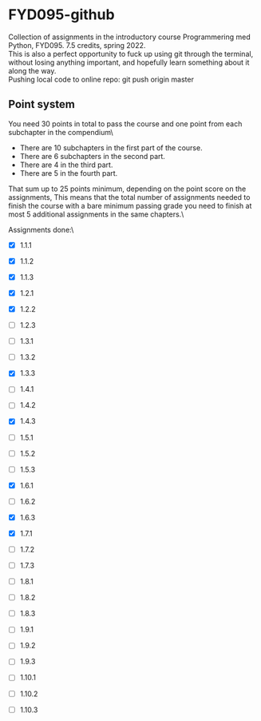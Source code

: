 # FYD095-github
Collection of assignments in the introductory course Programmering med Python, FYD095. 7.5 credits, spring 2022.\
This is also a perfect opportunity to fuck up using git through the terminal, without losing anything important, and hopefully learn something about it along the way.\
Pushing local code to online repo: git push origin master

## Point system
You need 30 points in total to pass the course and one point from each subchapter in the compendium\

* There are 10 subchapters in the first part of the course.
* There are 6 subchapters in the second part.
* There are 4 in the third part.
* There are 5 in the fourth part.

That sum up to 25 points minimum, depending on the point score on the assignments, This means that the total number of assignments needed to finish the course with a bare minimum passing grade you need to finish at most 5 additional assignments in the same chapters.\

Assignments done:\

- [x] 1.1.1
- [x] 1.1.2
- [x] 1.1.3 

- [x] 1.2.1
- [x] 1.2.2
- [ ] 1.2.3 

- [ ] 1.3.1
- [ ] 1.3.2
- [x] 1.3.3 

- [ ] 1.4.1
- [ ] 1.4.2
- [x] 1.4.3 

- [ ] 1.5.1
- [ ] 1.5.2
- [ ] 1.5.3

- [x] 1.6.1
- [ ] 1.6.2
- [x] 1.6.3 

- [x] 1.7.1
- [ ] 1.7.2
- [ ] 1.7.3

- [ ] 1.8.1
- [ ] 1.8.2
- [ ] 1.8.3

- [ ] 1.9.1
- [ ] 1.9.2
- [ ] 1.9.3

- [ ] 1.10.1
- [ ] 1.10.2
- [ ] 1.10.3